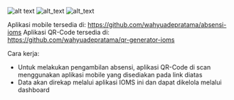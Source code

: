 ![alt text](https://user-images.githubusercontent.com/29891035/61360586-edda7580-a8a8-11e9-865f-fe05ddf7a593.png)
![alt_text](https://user-images.githubusercontent.com/29891035/61360673-1c585080-a8a9-11e9-97f7-6d25ee6c05f9.png)
![alt_text](https://user-images.githubusercontent.com/29891035/61360744-3e51d300-a8a9-11e9-8725-19655c16739c.png)

Aplikasi mobile tersedia di: https://github.com/wahyuadepratama/absensi-ioms
Aplikasi QR-Code tersedia di: https://github.com/wahyuadepratama/qr-generator-ioms

Cara kerja:
- Untuk melakukan pengambilan absensi, aplikasi QR-Code di scan menggunakan aplikasi mobile yang disediakan pada link diatas
- Data akan direkap melalui aplikasi IOMS ini dan dapat dikelola melalui dashboard
